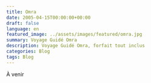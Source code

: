```yaml
---
title: Omra
date: 2005-04-15T00:00:00+00:00
draft: false
language: en
featured_image: ../assets/images/featured/omra.jpg
summary: Voyage Guidé Omra
description: Voyage Guidé Omra, forfait tout inclus
categories: Blog
tags: Blog
---
```


À venir
